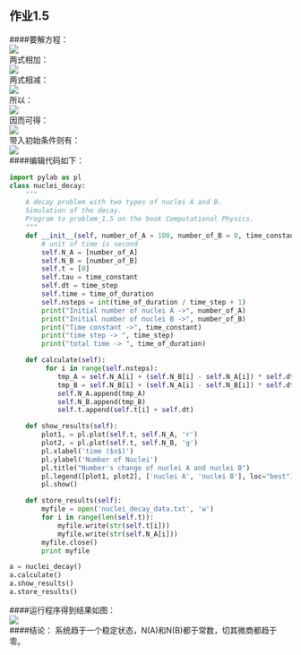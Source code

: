 ## 作业1.5
####要解方程：<br>
![](https://github.com/kolir/compuational_physics_N2014301020137/blob/master/File_2/Exercise_04/1.png)<br>
两式相加：<br>
![](https://github.com/kolir/compuational_physics_N2014301020137/blob/master/File_2/Exercise_04/2.png)<br>
两式相减：<br>
![](https://github.com/kolir/compuational_physics_N2014301020137/blob/master/File_2/Exercise_04/3.png)<br>
所以：<br>
![](https://github.com/kolir/compuational_physics_N2014301020137/blob/master/File_2/Exercise_04/4.png)<br>
因而可得：<br>
![](https://github.com/kolir/compuational_physics_N2014301020137/blob/master/File_2/Exercise_04/5.png)<br>
带入初始条件则有：<br>
![](https://github.com/kolir/compuational_physics_N2014301020137/blob/master/File_2/Exercise_04/6.png)<br>
####编辑代码如下：<br>
```python
import pylab as pl
class nuclei_decay:
    """
    A decay problem with two types of nuclei A and B.
    Simulation of the decay.
    Program to problem_1.5 on the book Computational Physics.
    """
    def __init__(self, number_of_A = 100, number_of_B = 0, time_constant = 1, time_of_duration = 5, time_step = 0.05):
        # unit of time is second
        self.N_A = [number_of_A]
        self.N_B = [number_of_B]
        self.t = [0]
        self.tau = time_constant
        self.dt = time_step
        self.time = time_of_duration
        self.nsteps = int(time_of_duration / time_step + 1)
        print("Initial number of nuclei A ->", number_of_A)
        print("Initial number of nuclei B ->", number_of_B)
        print("Time constant ->", time_constant)
        print("time step -> ", time_step)
        print("total time -> ", time_of_duration)

    def calculate(self):
         for i in range(self.nsteps):
            tmp_A = self.N_A[i] + (self.N_B[i] - self.N_A[i]) * self.dt / self.tau
            tmp_B = self.N_B[i] + (self.N_A[i] - self.N_B[i]) * self.dt / self.tau
            self.N_A.append(tmp_A)
            self.N_B.append(tmp_B)
            self.t.append(self.t[i] + self.dt)

    def show_results(self):
        plot1, = pl.plot(self.t, self.N_A, 'r')
        plot2, = pl.plot(self.t, self.N_B, 'g')
        pl.xlabel('time ($s$)')
        pl.ylabel('Number of Nuclei')
        pl.title("Number's change of nuclei A and nuclei B")
        pl.legend([plot1, plot2], ['nuclei A', 'nuclei B'], loc="best")
        pl.show()

    def store_results(self):
        myfile = open('nuclei_decay_data.txt', 'w')
        for i in range(len(self.t)):
            myfile.write(str(self.t[i]))
            myfile.write(str(self.N_A[i]))
        myfile.close()
        print myfile

a = nuclei_decay()
a.calculate()
a.show_results()
a.store_results()
```
####运行程序得到结果如图：<br>
![](https://github.com/kolir/compuational_physics_N2014301020137/blob/master/File_2/Exercise_04/7.JPG)<br>
####结论： 
系统趋于一个稳定状态，N(A)和N(B)都于常数，切其微商都趋于零。  
